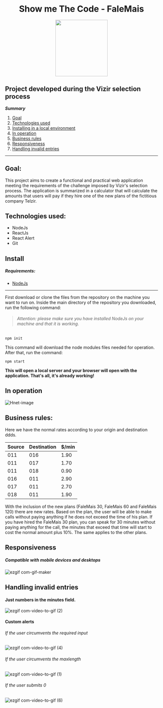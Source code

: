 <h1 align="center">
  Show me The Code - FaleMais
</h1>

<p align="center">
  <img width="172" height="186" src="https://user-images.githubusercontent.com/56132780/77975092-7120e780-72cf-11ea-98dc-96020cdc61a2.png">
</p>


## Project developed during the Vizir selection process

 ***Summary*** 
 1. [Goal](#goal)
 2. [Technologies used](#technologies)
 2. [Installing in a local environment](#installing)
 3. [In operation](#operation)
 3. [Business rules](#rules)
 4. [Responsiveness](#responsiveness)
 5. [Handling invalid entries](#invalid)
*******

<div id='goal' />

## Goal:

This project aims to create a functional and practical web application meeting the requirements of the challenge imposed by Vizir's selection process. The application is summarized in a calculator that will calculate the amounts that users will pay if they hire one of the new plans of the fictitious company Telzir.

<div id='technologies' />

## Technologies used:

- NodeJs
- ReactJs
- React Alert
- Git

<div id='installing' />

## Install

##### Requirements:

- [NodeJs](https://nodejs.org/en)
*******

First download or clone the files from the repository on the machine you want to run on. Inside the main directory of the repository you downloaded, run the following command:
> ###### Attention: please make sure you have installed NodeJs on your machine and that it is working.

``npm init``

This command will download the node modules files needed for operation. After that, run the command:

``npm start``

**This will open a local server and your browser will open with the application. That's all, it's already working!**

<div id='operation' />

## In operation

![Hnet-image](https://user-images.githubusercontent.com/56132780/77972582-3a939e80-72c8-11ea-96ac-6e90f67dd173.gif)

<div id='rules' />

## Business rules:

Here we have the normal rates according to your origin and destination ddds.

Source | Destination | $/min
------------ | ------------- | -------------
011 | 016 | 1.90
011 | 017 | 1.70
011 | 018 | 0.90
016 | 011 | 2.90
017 | 011 | 2.70
018 | 011 | 1.90

With the inclusion of the new plans (FaleMais 30, FaleMais 60 and FaleMais 120) there are new rates. Based on the plan, the user will be able to make calls without paying anything if he does not exceed the time of his plan. If you have hired the FaleMais 30 plan, you can speak for 30 minutes without paying anything for the call, the minutes that exceed that time will start to cost the normal amount plus 10%. The same applies to the other plans.

<div id='responsiveness' />

## Responsiveness

##### Compatible with mobile devices and desktops
![ezgif com-gif-maker](https://user-images.githubusercontent.com/56132780/77971252-9825ec00-72c4-11ea-9ab9-b03676e84f57.gif)

<div id='invalid' />

## Handling invalid entries

#### Just numbers in the minutes field.

![ezgif com-video-to-gif (2)](https://user-images.githubusercontent.com/56132780/77921861-acdb9300-7276-11ea-8bd7-ce7d16492c12.gif)

#### Custom alerts

###### If the user circumvents the required input
![ezgif com-video-to-gif (4)](https://user-images.githubusercontent.com/56132780/77921872-afd68380-7276-11ea-8b9a-7f7ab8f751bb.gif)

###### If the user circumvents the maxlength 
![ezgif com-video-to-gif (1)](https://user-images.githubusercontent.com/56132780/77973186-e5588c80-72c9-11ea-9700-28d57858a375.gif)

###### If the user submits 0
![ezgif com-video-to-gif (6)](https://user-images.githubusercontent.com/56132780/77921893-b36a0a80-7276-11ea-86f4-ae85a518b396.gif)
